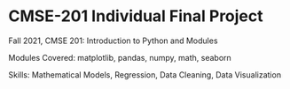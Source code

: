 # CMSE-201 Individual Final Project

Fall 2021, CMSE 201: Introduction to Python and Modules

Modules Covered: matplotlib, pandas, numpy, math, seaborn

Skills: Mathematical Models, Regression, Data Cleaning, Data Visualization
